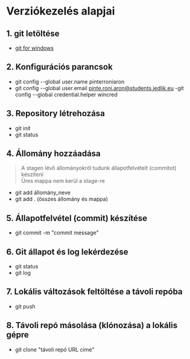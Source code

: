 # Verziókezelés alapjai

## 1. git letöltése

- [git for windows](https://gitforwindows.org/)

## 2. Konfigurációs parancsok

- git config --global user.name pinterroniaron
- git config --global user.email pinte.roni.aron@students.jedlik.eu
  -git config --global credential.helper wincred

## 3. Repository létrehozása

- git init
- git status

## 4. Állomány hozzáadása

> A stagen lévő állományokról tudunk állapotfelvételt (commitot) készíteni  
> Üres mappa nem kerül a stage-re

- git add állomány_neve
- git add . (összes állomány és mappa)

## 5. Állapotfelvétel (commit) készítése

- git commit -m "commit message"

## 6. Git állapot és log lekérdezése

- git status
- git log

## 7. Lokális változások feltöltése a távoli repóba

- git push

## 8. Távoli repó másolása (klónozása) a lokális gépre

- git clone "távoli repó URL címe"
